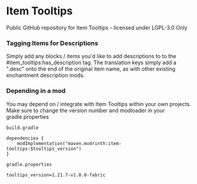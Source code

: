 # Item Tooltips

Public GitHub repository for Item Tooltips - licensed under LGPL-3.0 Only

### Tagging Items for Descriptions

Simply add any blocks / items you'd like to add descriptions to to the #item_tooltips:has_description tag. The translation keys simply add a ".desc" onto the end of the original item name, as with other existing enchantment description mods.

### Depending in a mod

You may depend on / integrate with Item Tooltips within your own projects. Make sure to change the version number and modloader in your gradle.properties

`build.gradle`

```
dependencies {
	modImplementation("maven.modrinth:item-tooltips:$tooltips_version")
}
```

`gradle.properties`

```
tooltips_version=1.21.7-v1.0.0-fabric
```
